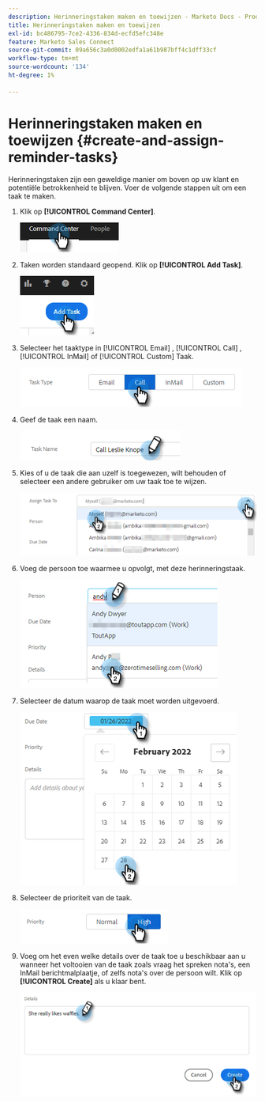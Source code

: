 ```yaml
---
description: Herinneringstaken maken en toewijzen - Marketo Docs - Productdocumentatie
title: Herinneringstaken maken en toewijzen
exl-id: bc486795-7ce2-4336-834d-ecfd5efc348e
feature: Marketo Sales Connect
source-git-commit: 09a656c3a0d0002edfa1a61b987bff4c1dff33cf
workflow-type: tm+mt
source-wordcount: '134'
ht-degree: 1%

---
```


# Herinneringstaken maken en toewijzen {#create-and-assign-reminder-tasks}

Herinneringstaken zijn een geweldige manier om boven op uw klant en potentiële betrokkenheid te blijven. Voer de volgende stappen uit om een taak te maken.

1. Klik op **[!UICONTROL Command Center]**.

   ![](assets/create-and-assign-reminder-tasks-1.png)

1. Taken worden standaard geopend. Klik op **[!UICONTROL Add Task]**.

   ![](assets/create-and-assign-reminder-tasks-2.png)

1. Selecteer het taaktype in [!UICONTROL Email] , [!UICONTROL Call] , [!UICONTROL InMail] of [!UICONTROL Custom] Taak.

   ![](assets/create-and-assign-reminder-tasks-3.png)

1. Geef de taak een naam.

   ![](assets/create-and-assign-reminder-tasks-4.png)

1. Kies of u de taak die aan uzelf is toegewezen, wilt behouden of selecteer een andere gebruiker om uw taak toe te wijzen.

   ![](assets/create-and-assign-reminder-tasks-5.png)

1. Voeg de persoon toe waarmee u opvolgt, met deze herinneringstaak.

   ![](assets/create-and-assign-reminder-tasks-6.png)

1. Selecteer de datum waarop de taak moet worden uitgevoerd.

   ![](assets/create-and-assign-reminder-tasks-7.png)

1. Selecteer de prioriteit van de taak.

   ![](assets/create-and-assign-reminder-tasks-8.png)

1. Voeg om het even welke details over de taak toe u beschikbaar aan u wanneer het voltooien van de taak zoals vraag het spreken nota&#39;s, een InMail berichtmalplaatje, of zelfs nota&#39;s over de persoon wilt. Klik op **[!UICONTROL Create]** als u klaar bent.

   ![](assets/create-and-assign-reminder-tasks-9.png)
